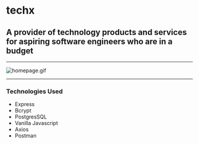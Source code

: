 # techx
## A provider of technology products and services for aspiring software engineers who are in a budget 
---

![homepage.gif]()


--- 
### Technologies Used

- Express
- Bcrypt
- PostgresSQL
- Vanilla Javascript
- Axios
- Postman



